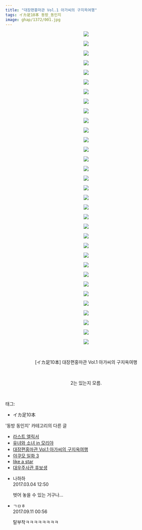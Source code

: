 ```yaml
---
title: "대장편홍마관 Vol.1 아가씨의 구지옥여행"
tags: イカ足10本 동방_동인지
image: ghap/1372/001.jpg
---
```

<div class="article">
<p style="text-align: center; clear: none; float: none;"><img src="{{ site.nasurl }}/ghap/1372/001.jpg"/></p>
<p style="text-align: center; clear: none; float: none;"><img src="{{ site.nasurl }}/ghap/1372/002.jpg"/></p>
<p style="text-align: center; clear: none; float: none;"><img src="{{ site.nasurl }}/ghap/1372/003.jpg"/></p>
<p style="text-align: center; clear: none; float: none;"><img src="{{ site.nasurl }}/ghap/1372/004.jpg"/></p>
<p style="text-align: center; clear: none; float: none;"><img src="{{ site.nasurl }}/ghap/1372/005.jpg"/></p>
<p style="text-align: center; clear: none; float: none;"><img src="{{ site.nasurl }}/ghap/1372/006.jpg"/></p>
<p style="text-align: center; clear: none; float: none;"><img src="{{ site.nasurl }}/ghap/1372/007.jpg"/></p>
<p style="text-align: center; clear: none; float: none;"><img src="{{ site.nasurl }}/ghap/1372/008.jpg"/></p>
<p style="text-align: center; clear: none; float: none;"><img src="{{ site.nasurl }}/ghap/1372/009.jpg"/></p>
<p style="text-align: center; clear: none; float: none;"><img src="{{ site.nasurl }}/ghap/1372/010.jpg"/></p>
<p style="text-align: center; clear: none; float: none;"><img src="{{ site.nasurl }}/ghap/1372/011.jpg"/></p>
<p style="text-align: center; clear: none; float: none;"><img src="{{ site.nasurl }}/ghap/1372/012.jpg"/></p>
<p style="text-align: center; clear: none; float: none;"><img src="{{ site.nasurl }}/ghap/1372/013.jpg"/></p>
<p style="text-align: center; clear: none; float: none;"><img src="{{ site.nasurl }}/ghap/1372/014.jpg"/></p>
<p style="text-align: center; clear: none; float: none;"><img src="{{ site.nasurl }}/ghap/1372/015.jpg"/></p>
<p style="text-align: center; clear: none; float: none;"><img src="{{ site.nasurl }}/ghap/1372/016.jpg"/></p>
<p style="text-align: center; clear: none; float: none;"><img src="{{ site.nasurl }}/ghap/1372/017.jpg"/></p>
<p style="text-align: center; clear: none; float: none;"><img src="{{ site.nasurl }}/ghap/1372/018.jpg"/></p>
<p style="text-align: center; clear: none; float: none;"><img src="{{ site.nasurl }}/ghap/1372/019.jpg"/></p>
<p style="text-align: center; clear: none; float: none;"><img src="{{ site.nasurl }}/ghap/1372/020.jpg"/></p>
<p style="text-align: center; clear: none; float: none;"><img src="{{ site.nasurl }}/ghap/1372/021.jpg"/></p>
<p style="text-align: center; clear: none; float: none;"><img src="{{ site.nasurl }}/ghap/1372/022.jpg"/></p>
<p style="text-align: center; clear: none; float: none;"><img src="{{ site.nasurl }}/ghap/1372/023.jpg"/></p>
<p style="text-align: center; clear: none; float: none;"><img src="{{ site.nasurl }}/ghap/1372/024.jpg"/></p>
<p style="text-align: center; clear: none; float: none;"><img src="{{ site.nasurl }}/ghap/1372/025.jpg"/></p>
<p style="text-align: center; clear: none; float: none;"><img src="{{ site.nasurl }}/ghap/1372/026.jpg"/></p>
<p style="text-align: center; clear: none; float: none;"><img src="{{ site.nasurl }}/ghap/1372/027.jpg"/></p>
<p style="text-align: center; clear: none; float: none;"><img src="{{ site.nasurl }}/ghap/1372/028.jpg"/></p>
<p style="text-align: center; clear: none; float: none;"><img src="{{ site.nasurl }}/ghap/1372/029.jpg"/></p>
<p style="text-align: center; clear: none; float: none;"><img src="{{ site.nasurl }}/ghap/1372/030.jpg"/></p>
<p style="text-align: center; clear: none; float: none;"><img src="{{ site.nasurl }}/ghap/1372/031.jpg"/></p>
<p style="text-align: center; clear: none; float: none;"><img src="{{ site.nasurl }}/ghap/1372/032.jpg"/></p>
<p style="text-align: center; clear: none; float: none;"><img src="{{ site.nasurl }}/ghap/1372/033.jpg"/></p>
<p style="text-align: center; clear: none; float: none;"><br/></p>
<p style="text-align: center; clear: none; float: none;">[イカ足10本] 대장편홍마관 Vol.1 아가씨의 구지옥여행</p>
<p style="text-align: center; clear: none; float: none;"><br/></p>
<p style="text-align: center; clear: none; float: none;">2는 있는지 모름.</p>
<p><br/></p>
</div><div class="tagTrail">
<p>태그: </p>
<ul>
<li>イカ足10本</li>
</ul>
</div><div class="another">
<p>'동방 동인지' 카테고리의 다른 글</p>
<ul>
<li><a href="/2016-08-06-ghap_1374">라스트 엘릭서</a></li>
<li><a href="/2016-08-06-ghap_1373">유녀와 소녀 in 모리야</a></li>
<li><a href="/2016-08-06-ghap_1372">대장편홍마관 Vol.1 아가씨의 구지옥여행</a></li>
<li><a href="/2016-08-06-ghap_1371">야쿠모 일화 3</a></li>
<li><a href="/2016-08-05-ghap_1370">like a star</a></li>
<li><a href="/2016-08-05-ghap_1369">대우주사관 후보생</a></li>
</ul>
</div><div class="cb_module cb_fluid">
<div class="cb_wrt cb_profile">
<div class="comment">
<ul>
<li class="cb_thumb_off" id="comment14930990">
<div class="cb_comment_area">
<div class="cb_info_area">
<div class="cb_section">
<span class="cb_nick_name">나하하</span>
</div>
<div class="cb_section">
<span class="cb_date">2017.03.04 12:50 </span>
</div>
</div>
<div class="cb_dsc_comment">
<p class="cb_dsc">
											벗어 놓을 수 있는 거구나…
										</p>
</div>
</div></li>
<li class="cb_thumb_off" id="comment15080418">
<div class="cb_comment_area">
<div class="cb_info_area">
<div class="cb_section">
<span class="cb_nick_name">ㄱㅁㅎ</span>
</div>
<div class="cb_section">
<span class="cb_date">2017.09.11 00:56 </span>
</div>
</div>
<div class="cb_dsc_comment">
<p class="cb_dsc">
											탈부착ㅋㅋㅋㅋㅋㅋㅋㅋ
										</p>
</div>
</div></li>
</ul>
</div>
</div><!-- commentList close -->
</div>
<br/>
<p id="refer"></p>
<br/>

